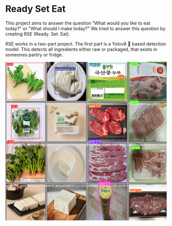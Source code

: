 # Ready Set Eat

This project aims to answer the question "What would you like to eat today?" or "What should I make today?" We tried to answer this question by creating RSE (Ready. Set. Eat). 

RSE works in a two-part project. 
The first part is a Yolov8 🚀 based detection model. This detects all ingredients either raw or packaged, that exists in someones pantry or fridge. 

![Detection Using YOLO](assets/yolo_detect.png)
